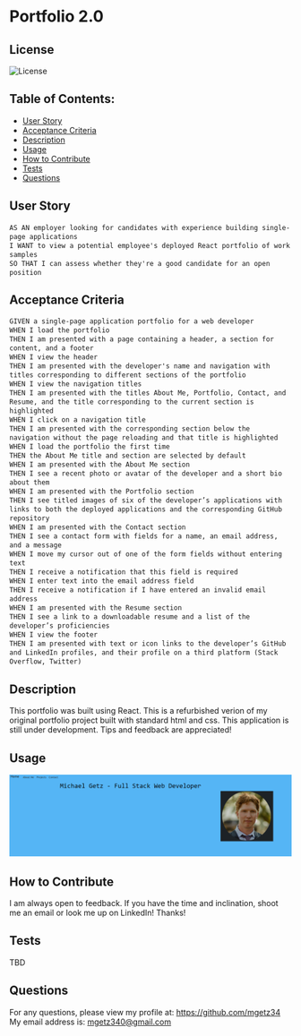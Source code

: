 # Portfolio 2.0

## License

![License](https://img.shields.io/badge/license-MIT-green)

## Table of Contents:

- [User Story](#user-story)
- [Acceptance Criteria](#acceptance-criteria)
- [Description](#description)
- [Usage](#usage)
- [How to Contribute](#contribute)
- [Tests](#tests)
- [Questions](#questions)

## User Story

```
AS AN employer looking for candidates with experience building single-page applications
I WANT to view a potential employee's deployed React portfolio of work samples
SO THAT I can assess whether they're a good candidate for an open position
```

## Acceptance Criteria

```
GIVEN a single-page application portfolio for a web developer
WHEN I load the portfolio
THEN I am presented with a page containing a header, a section for content, and a footer
WHEN I view the header
THEN I am presented with the developer's name and navigation with titles corresponding to different sections of the portfolio
WHEN I view the navigation titles
THEN I am presented with the titles About Me, Portfolio, Contact, and Resume, and the title corresponding to the current section is highlighted
WHEN I click on a navigation title
THEN I am presented with the corresponding section below the navigation without the page reloading and that title is highlighted
WHEN I load the portfolio the first time
THEN the About Me title and section are selected by default
WHEN I am presented with the About Me section
THEN I see a recent photo or avatar of the developer and a short bio about them
WHEN I am presented with the Portfolio section
THEN I see titled images of six of the developer’s applications with links to both the deployed applications and the corresponding GitHub repository
WHEN I am presented with the Contact section
THEN I see a contact form with fields for a name, an email address, and a message
WHEN I move my cursor out of one of the form fields without entering text
THEN I receive a notification that this field is required
WHEN I enter text into the email address field
THEN I receive a notification if I have entered an invalid email address
WHEN I am presented with the Resume section
THEN I see a link to a downloadable resume and a list of the developer’s proficiencies
WHEN I view the footer
THEN I am presented with text or icon links to the developer’s GitHub and LinkedIn profiles, and their profile on a third platform (Stack Overflow, Twitter)
```

## Description

This portfolio was built using React. This is a refurbished verion of my original portfolio project built with standard html and css. This application is still under development. Tips and feedback are appreciated!

## Usage

![home screen](./client/src/images/Screenshot%202023-01-13%20224227.png)

## How to Contribute

I am always open to feedback. If you have the time and inclination, shoot me an email or look me up on LinkedIn! Thanks!

## Tests

TBD

## Questions

For any questions, please view my profile at: https://github.com/mgetz34
My email address is: mgetz340@gmail.com
